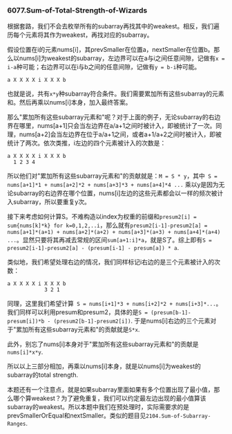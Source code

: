 ### 6077.Sum-of-Total-Strength-of-Wizards

根据套路，我们不会去枚举所有的subarray再找其中的weakest。相反，我们遍历每个元素将其作为weakest，再找对应的subarray。

假设位置在i的元素nums[i]，其prevSmaller在位置a，nextSmaller在位置b。那么以nums[i]为weakest的subarray，左边界可以在a与i之间任意间隙，记做有```x = i-a```种可能；右边界可以在i与b之间的任意间隙，记做有```y = b-i```种可能。
```
a X X X X i X X X b
```
也就是说，共有```x*y```种subarray符合条件。我们需要累加所有这些subarray的元素和。然后再乘以nums[i]本身，加入最终答案。

那么"累加所有这些subarray元素和"呢？对于上面的例子，无论subarray的右边界在哪里，nums[a+1]只会当左边界在a/a+1之间时被计入，即被统计了一次。同理，nums[a+2]会当左边界在位于a/a+1之间，或者a+1/a+2之间时被计入，即被统计了两次。依次类推，i左边的四个元素被计入的次数是：
```
a X X X X i X X X b
  1 2 3 4
```
所以他们对"累加所有这些subarray元素和"的贡献就是：```M = S * y```，其中``` S = nums[a+1]*1 + nums[a+2]*2 + nums[a+3]*3 + nums[a+4]*4 ...``` 乘以y是因为无论subarray的右边界在哪个位置，nums[i]左边的这些元素都会以一样的频次被计入subarray，所以要重复y次。

接下来考虑如何计算S。不难构造以index为权重的前缀和```presum2[i] = sum{nums[k]*k} for k=0,1,2,..i```，那么就有```presum2[i-1]-presum2[a] = nums[a+1]*(a+1) + nums[a+2]*(a+2) + nums[a+3]*(a+3) + nums[a+4]*(a+4) ...```。显然只要将其再减去常规的区间```sum[a+1:i]*a```，就是S了。综上即有```S = presum2[i-1]-presum2[a] - (presum[i-1] - presum[a]) * a```.

类似地，我们希望处理右边的情况，我们同样标记i右边的是三个元素被计入的次数：
```
a X X X X i X X X b
            3 2 1
```
同理，这里我们希望计算``` S = nums[i+1]*3 + nums[i+2]*2 + nums[i+3]*...```。我们同样可以利用presum和presum2，具体的是```S = (presum[b-1]-presum[i])*b - (presum2[b-1]-presum2[i])```. 于是nums[i]右边的三个元素对于"累加所有这些subarray元素和"的贡献就是```S*x```. 

此外，别忘了nums[i]本身对于"累加所有这些subarray元素和"的贡献是```nums[i]*x*y```.

所以以上三部分相加，再乘以nums[i]本身，就是以nums[i]为weakest的subarray的total strength.

本题还有一个注意点，就是如果subarray里面如果有多个位置出现了最小值，那么哪个算weakest？为了避免重复，我们可以约定最左边出现的最小值算该subarray的weakest。所以本题中我们在预处理时，实际需要求的是prevSmallerOrEqual和nextSmaller。类似的题目见```2104.Sum-of-Subarray-Ranges```.
